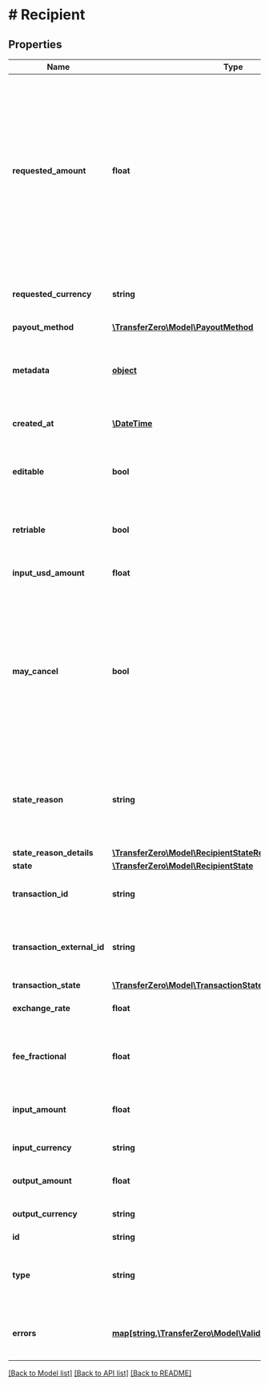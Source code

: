 # # Recipient

## Properties

Name | Type | Description | Notes
------------ | ------------- | ------------- | -------------
**requested_amount** | **float** | the amount that should be paid to the recipient. This can be in any currency, usually either the input or the output currency. If the value here is not the output currency we will calculate how much the recipient is going to get using the exchange rates active when the transaction was created. | 
**requested_currency** | **string** | the currency of the amount in 3-character alpha ISO 4217 currency format | 
**payout_method** | [**\TransferZero\Model\PayoutMethod**](PayoutMethod.md) |  | 
**metadata** | [**object**](.md) | Additional metadata that can be added to a recipient. These values will be returned on request | [optional] 
**created_at** | [**\DateTime**](\DateTime.md) | Date and time that the recipient was created. | [optional] 
**editable** | **bool** | Shows whether the recipient can be edited using the PATCH /v1/recipients/{id} endpoint or not | [optional] 
**retriable** | **bool** | Shows whether the transaction made to the recipient can be retried or not | [optional] 
**input_usd_amount** | **float** | Shows how much this payment is worth in USD | [optional] 
**may_cancel** | **bool** | If true it shows that the payment can be cancelled immediately using the DELETE /v1/recipients/{id} endpoint. If false you can still try to cancel it, however it will only gets cancelled once we have confirmation from our partner that the payment has failed. | [optional] 
**state_reason** | **string** | In case the payment is unsuccessful it holds the error message associated with the last unsuccessful payout. | [optional] 
**state_reason_details** | [**\TransferZero\Model\RecipientStateReasonDetails**](RecipientStateReasonDetails.md) |  | [optional] 
**state** | [**\TransferZero\Model\RecipientState**](RecipientState.md) |  | [optional] 
**transaction_id** | **string** | The ID of the transaction that is related to this recipient | [optional] 
**transaction_external_id** | **string** | Optional ID that is supplied by partner linking it to the partner&#39;s own Transaction ID. | [optional] 
**transaction_state** | [**\TransferZero\Model\TransactionState**](TransactionState.md) |  | [optional] 
**exchange_rate** | **float** | The exchange rate used in this payment | [optional] 
**fee_fractional** | **float** | The fee for this payment in fractional units (for example cents for USD transactions) | [optional] 
**input_amount** | **float** | The amount that had to be paid in for this payment to proceed | [optional] 
**input_currency** | **string** | The currency this payment was paid in | [optional] 
**output_amount** | **float** | The amount that will be paid to the recipient | [optional] 
**output_currency** | **string** | The currency the payment will be delivered in | [optional] 
**id** | **string** |  | [optional] 
**type** | **string** | Type of recipient to create - either person or business (defaults to person) | [optional] 
**errors** | [**map[string,\TransferZero\Model\ValidationErrorDescription[]]**](array.md) | The fields that have some problems and don&#39;t pass validation | [optional] 

[[Back to Model list]](../../README.md#documentation-for-models) [[Back to API list]](../../README.md#documentation-for-api-endpoints) [[Back to README]](../../README.md)


